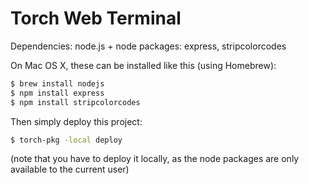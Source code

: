 Torch Web Terminal
==================

Dependencies: node.js + node packages: express, stripcolorcodes

On Mac OS X, these can be installed like this (using Homebrew):

```bash
$ brew install nodejs
$ npm install express
$ npm install stripcolorcodes
```

Then simply deploy this project:

```bash
$ torch-pkg -local deploy
```

(note that you have to deploy it locally, as the node packages are
only available to the current user)
